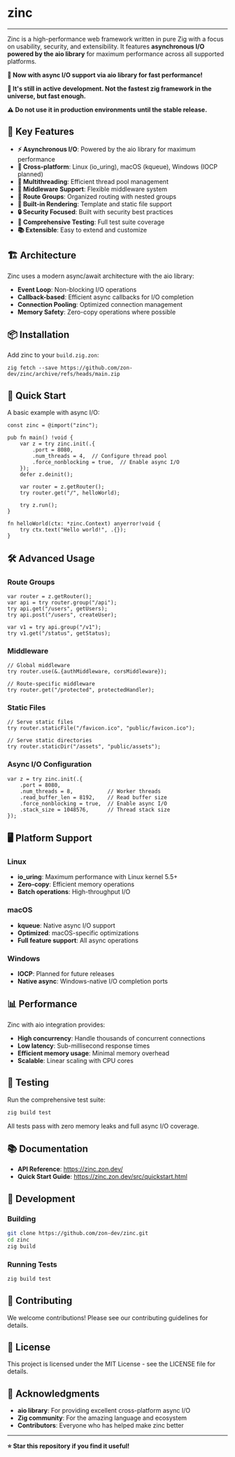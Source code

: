 # zinc

----

Zinc is a high-performance web framework written in pure Zig with a focus on usability, security, and extensibility. It features **asynchronous I/O powered by the aio library** for maximum performance across all supported platforms.

**:rocket: Now with async I/O support via aio library for fast performance!**

**:construction: It's still in active development. Not the fastest zig framework in the universe, but fast enough.**

**:warning: Do not use it in production environments until the stable release.**

## 🚀 Key Features

- **⚡ Asynchronous I/O**: Powered by the aio library for maximum performance
- **🔄 Cross-platform**: Linux (io_uring), macOS (kqueue), Windows (IOCP planned)
- **🧵 Multithreading**: Efficient thread pool management
- **🔧 Middleware Support**: Flexible middleware system
- **📁 Route Groups**: Organized routing with nested groups
- **🎨 Built-in Rendering**: Template and static file support
- **🔒 Security Focused**: Built with security best practices
- **🧪 Comprehensive Testing**: Full test suite coverage
- **📚 Extensible**: Easy to extend and customize

## 🏗️ Architecture

Zinc uses a modern async/await architecture with the aio library:

- **Event Loop**: Non-blocking I/O operations
- **Callback-based**: Efficient async callbacks for I/O completion
- **Connection Pooling**: Optimized connection management
- **Memory Safety**: Zero-copy operations where possible

## 📦 Installation

Add zinc to your `build.zig.zon`:

```zig
zig fetch --save https://github.com/zon-dev/zinc/archive/refs/heads/main.zip
```

## 🚀 Quick Start

A basic example with async I/O:

```zig
const zinc = @import("zinc");

pub fn main() !void {
    var z = try zinc.init(.{ 
        .port = 8080,
        .num_threads = 4,  // Configure thread pool
        .force_nonblocking = true,  // Enable async I/O
    });
    defer z.deinit();
    
    var router = z.getRouter();
    try router.get("/", helloWorld);

    try z.run();
}

fn helloWorld(ctx: *zinc.Context) anyerror!void {
    try ctx.text("Hello world!", .{});
}
```

## 🛠️ Advanced Usage

### Route Groups

```zig
var router = z.getRouter();
var api = try router.group("/api");
try api.get("/users", getUsers);
try api.post("/users", createUser);

var v1 = try api.group("/v1");
try v1.get("/status", getStatus);
```

### Middleware

```zig
// Global middleware
try router.use(&.{authMiddleware, corsMiddleware});

// Route-specific middleware
try router.get("/protected", protectedHandler);
```

### Static Files

```zig
// Serve static files
try router.staticFile("/favicon.ico", "public/favicon.ico");

// Serve static directories
try router.staticDir("/assets", "public/assets");
```

### Async I/O Configuration

```zig
var z = try zinc.init(.{
    .port = 8080,
    .num_threads = 8,           // Worker threads
    .read_buffer_len = 8192,    // Read buffer size
    .force_nonblocking = true,  // Enable async I/O
    .stack_size = 1048576,      // Thread stack size
});
```

## 🖥️ Platform Support

### Linux
- **io_uring**: Maximum performance with Linux kernel 5.5+
- **Zero-copy**: Efficient memory operations
- **Batch operations**: High-throughput I/O

### macOS
- **kqueue**: Native async I/O support
- **Optimized**: macOS-specific optimizations
- **Full feature support**: All async operations

### Windows
- **IOCP**: Planned for future releases
- **Native async**: Windows-native I/O completion ports

## 📊 Performance

Zinc with aio integration provides:

- **High concurrency**: Handle thousands of concurrent connections
- **Low latency**: Sub-millisecond response times
- **Efficient memory usage**: Minimal memory overhead
- **Scalable**: Linear scaling with CPU cores

## 🧪 Testing

Run the comprehensive test suite:

```bash
zig build test
```

All tests pass with zero memory leaks and full async I/O coverage.

## 📚 Documentation

- **API Reference**: https://zinc.zon.dev/
- **Quick Start Guide**: https://zinc.zon.dev/src/quickstart.html

## 🔧 Development

### Building

```bash
git clone https://github.com/zon-dev/zinc.git
cd zinc
zig build
```

### Running Tests

```bash
zig build test
```

## 🤝 Contributing

We welcome contributions! Please see our contributing guidelines for details.

## 📄 License

This project is licensed under the MIT License - see the LICENSE file for details.

## 🙏 Acknowledgments

- **aio library**: For providing excellent cross-platform async I/O
- **Zig community**: For the amazing language and ecosystem
- **Contributors**: Everyone who has helped make zinc better

---

**:star: Star this repository if you find it useful!**